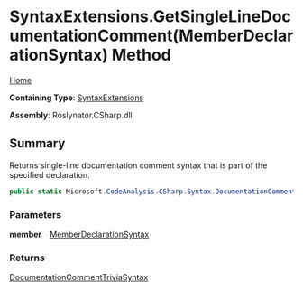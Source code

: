 # SyntaxExtensions\.GetSingleLineDocumentationComment\(MemberDeclarationSyntax\) Method

[Home](../../../../README.md)

**Containing Type**: [SyntaxExtensions](../README.md)

**Assembly**: Roslynator\.CSharp\.dll

## Summary

Returns single\-line documentation comment syntax that is part of the specified declaration\.

```csharp
public static Microsoft.CodeAnalysis.CSharp.Syntax.DocumentationCommentTriviaSyntax GetSingleLineDocumentationComment(this Microsoft.CodeAnalysis.CSharp.Syntax.MemberDeclarationSyntax member)
```

### Parameters

**member** &ensp; [MemberDeclarationSyntax](https://docs.microsoft.com/en-us/dotnet/api/microsoft.codeanalysis.csharp.syntax.memberdeclarationsyntax)

### Returns

[DocumentationCommentTriviaSyntax](https://docs.microsoft.com/en-us/dotnet/api/microsoft.codeanalysis.csharp.syntax.documentationcommenttriviasyntax)

